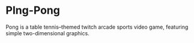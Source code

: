 # PIng-Pong
Pong is a table tennis–themed twitch arcade sports video game, featuring simple two-dimensional graphics.

